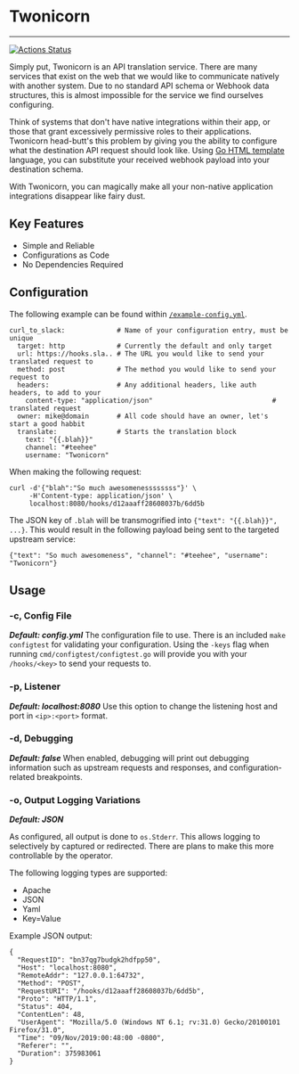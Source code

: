 # Twonicorn
-----------
[![Actions Status](https://github.com/mikemackintosh/twonicorn/workflows/Test/badge.svg)](https://github.com/mikemackintosh/twonicorn/actions)

Simply put, Twonicorn is an API translation service. There are many services that exist on the web that we would like to communicate natively with another system. Due to no standard API schema or Webhook data structures, this is almost impossible for the service we find ourselves configuring.

Think of systems that don't have native integrations within their app, or those that grant excessively permissive roles to their applications. Twonicorn head-butt's this problem by giving you the ability to configure what the destination API request should look like. Using [Go HTML template](https://golang.org/pkg/html/template/) language, you can substitute your received webhook payload into your destination schema. 

With Twonicorn, you can magically make all your non-native application integrations disappear like fairy dust. 

## Key Features
- Simple and Reliable
- Configurations as Code
- No Dependencies Required

## Configuration
The following example can be found within [`/example-config.yml`](/example-config.yml).

```
curl_to_slack:             # Name of your configuration entry, must be unique
  target: http             # Currently the default and only target
  url: https://hooks.sla.. # The URL you would like to send your translated request to
  method: post             # The method you would like to send your request to
  headers:                 # Any additional headers, like auth headers, to add to your
    content-type: "application/json"                              # translated request
  owner: mike@domain       # All code should have an owner, let's start a good habbit
  translate:               # Starts the translation block
    text: "{{.blah}}"
    channel: "#teehee"
    username: "Twonicorn"
```

When making the following request:

```
curl -d'{"blah":"So much awesomenessssssss"}' \
     -H'Content-type: application/json' \
     localhost:8080/hooks/d12aaaff28608037b/6dd5b
```

The JSON key of `.blah` will be transmogrified into `{"text": "{{.blah}}", ...}`. This would result in the following payload being sent to the targeted upstream service:

```
{"text": "So much awesomeness", "channel": "#teehee", "username": "Twonicorn"}
```

## Usage

### -c, Config File
***Default: config.yml***
The configuration file to use. There is an included `make configtest` for validating your configuration. Using the `-keys` flag when running `cmd/configtest/configtest.go` will provide you with your `/hooks/<key>` to send your requests to.

### -p, Listener
***Default: localhost:8080***
Use this option to change the listening host and port in `<ip>:<port>` format.

### -d, Debugging
***Default: false***
When enabled, debugging will print out debugging information such as upstream requests and responses, and configuration-related breakpoints. 

### -o, Output Logging Variations
***Default: JSON***

As configured, all output is done to `os.Stderr`. This allows logging to selectively by captured or redirected. There are plans to make this more controllable by the operator. 

The following logging types are supported:
  - Apache
  - JSON
  - Yaml
  - Key=Value
  
Example JSON output:

```
{
  "RequestID": "bn37qg7budgk2hdfpp50",
  "Host": "localhost:8080",
  "RemoteAddr": "127.0.0.1:64732",
  "Method": "POST",
  "RequestURI": "/hooks/d12aaaff28608037b/6dd5b",
  "Proto": "HTTP/1.1",
  "Status": 404,
  "ContentLen": 48,
  "UserAgent": "Mozilla/5.0 (Windows NT 6.1; rv:31.0) Gecko/20100101 Firefox/31.0",
  "Time": "09/Nov/2019:00:48:00 -0800",
  "Referer": "",
  "Duration": 375983061
}
```

